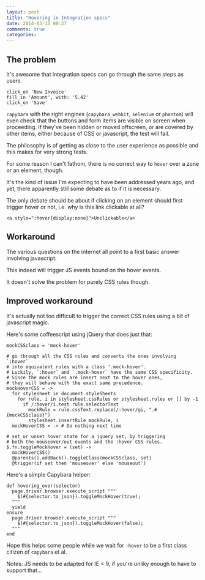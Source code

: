 ```yaml
---
layout: post
title: "Hovering in Integration specs"
date: 2014-03-15 00:27
comments: true
categories:
---
```


## The problem

It's awesome that integration specs can go through the same steps as users.

    click_on 'New Invoice'
    fill_in 'Amount', with: '5.42'
    click_on 'Save'

`capybara` with the right engines (`capybara_webkit`, `selenium` or `phantom`) will even check that the buttons and form items are visible on screen when proceeding. If they've been hidden or moved offscreen, or are covered by other items, either because of CSS or javascript, the test will fail.

The philosophy is of getting as close to the user experience as possible and this makes for very strong tests.

For some reason I can't fathom, there is no correct way to `hover` over a zone or an element, though.

It's the kind of issue I'm expecting to have been addressed years ago, and yet, there apparently still some debate as to if it is necessary.

The only debate should be about if clicking on an element should first trigger hover or not, i.e. why is this link clickable at all?

    <a style=":hover{display:none}">Unclickable</a>

## Workaround

The various questions on the internet all point to a first basic answer involving javascript:


This indeed will trigger JS events bound on the hover events.

It doesn't solve the problem for purely CSS rules though.

## Improved workaround

It's actually not too difficult to trigger the correct CSS rules using a bit of javascript magic.

Here's some coffeescript using jQuery that does just that:

    mockCSSclass = 'mock-hover'

    # go through all the CSS rules and converts the ones involving `:hover`
    # into equivalent rules with a class '.mock-hover'.
    # Luckily, `:hover` and `.mock-hover` have the same CSS specificity.
    # Since the mock rules are insert next to the hover ones,
    # they will behave with the exact same precedence.
    mockHoverCSS = ->
      for stylesheet in document.styleSheets
        for rule, i in stylesheet.cssRules or stylesheet.rules or [] by -1
          if /:hover/i.test rule.selectorText
            mockRule = rule.cssText.replace(/:hover/gi, ".#{mockCSSclass}")
            stylesheet.insertRule mockRule, i
      mockHoverCSS = -> # Do nothing next time

    # set or unset hover state for a jquery set, by triggering
    # both the mouseover/out events and the :hover CSS rules.
    $.fn.toggleMockHover = (set) ->
      mockHoverCSS()
      @parents().addBack().toggleClass(mockCSSclass, set)
      @trigger(if set then 'mouseover' else 'mouseout')


Here's a simple Capybara helper:

    def hovering_over(selector)
      page.driver.browser.execute_script """
        $(#{selector.to_json}).toggleMockHover(true);
      """
      yield
    ensure
      page.driver.browser.execute_script """
        $(#{selector.to_json}).toggleMockHover(false);
      """
    end

Hope this helps some people while we wait for `:hover` to be a first class citizen of `capybara` et al.

Notes: JS needs to be adapted for IE < 9, if you're unliky enough to have to support that...
